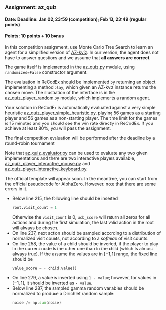 ### Assignment: az_quiz
#### Date: Deadline: Jan 02, 23:59 (competition); Feb 13, 23:49 (regular points)
#### Points: 10 points + 10 bonus

In this competition assignment, use Monte Carlo Tree Search to learn
an agent for a simplified version of [AZ-kvíz](https://cs.wikipedia.org/wiki/AZ-kv%C3%ADz).
In our version, the agent does not have to answer questions and we assume
that **all answers are correct**.

The game itself is implemented in the
[az_quiz.py](https://github.com/ufal/npfl122/tree/master/labs/10/az_quiz.py)
module, using `randomized=False` constructor argument.

The evaluation in ReCodEx should be implemented by returning an object
implementing a method `play`, which given an AZ-kvíz instance returns the chosen
move. The illustration of the interface is in the
[az_quiz_player_random.py](https://github.com/ufal/npfl122/tree/master/labs/10/az_quiz_player_random.py)
module, which implements a random agent.

Your solution in ReCodEx is automatically evaluated against a very simple heuristic
[az_quiz_player_simple_heuristic.py](https://github.com/ufal/npfl122/tree/master/labs/10/az_quiz_player_simple_heuristic.py),
playing 56 games as a starting player and 56 games as a non-starting player. The
time limit for the games is 15 minutes and you should see the win rate directly in
ReCodEx. If you achieve at least 80%, you will pass the assignment.

The final competition evaluation will be performed after the deadline by
a round-robin tournament.

Note that [az_quiz_evaluator.py](https://github.com/ufal/npfl122/tree/master/labs/10/az_quiz_evaluator.py)
can be used to evaluate any two given implementations and there are two
interactive players available, 
[az_quiz_player_interactive_mouse.py](https://github.com/ufal/npfl122/tree/master/labs/10/az_quiz_player_interactive_mouse.py)
and [az_quiz_player_interactive_keyboard.py](https://github.com/ufal/npfl122/tree/master/labs/10/az_quiz_player_interactive_keyboard.py).

The official template will appear soon. In the meantime, you can start from the
[official pseudocode for AlphaZero](http://science.sciencemag.org/highwire/filestream/719481/field_highwire_adjunct_files/1/aar6404_DataS1.zip).
However, note that there are some errors in it.
- Below line 215, the following line should be inserted
  ```python
  root.visit_count = 1
  ```
  Otherwise the `visit_count` is 0, `ucb_score` will return all zeros for all
  actions and during the first simulation, the last valid action in the root
  will always be chosen.
- On line 237, next action should be sampled according to a distribution
  of normalized visit counts, not according to a _softmax_ of visit counts.
- On line 258, the value of a child should be inverted, if the player to play in
  the current node is the other one than in the child (which is almost always
  true). If the assume the values are in $[-1, 1]$ range, the fixed line should be
  ```python
  value_score = - child.value()
  ```
- On line 279, a value is inverted using `1 - value`; however, for values in
  $[-1, 1]$, it should be inverted as `- value`.
- Below line 287, the sampled gamma random variables should be normalized
  to produce a Dirichlet random sample:
  ```python
  noise /= np.sum(noise)
  ```
